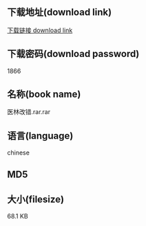 ## 下载地址(download link)
[下载链接 download link](https://voluble-croquembouche-d321dc.netlify.app/?s=%E5%8C%BB%E6%9E%97%E6%94%B9%E9%94%99.rar)

## 下载密码(download password)
1866

## 名称(book name)
医林改错.rar.rar

## 语言(language)
chinese

## MD5


## 大小(filesize)
68.1 KB
